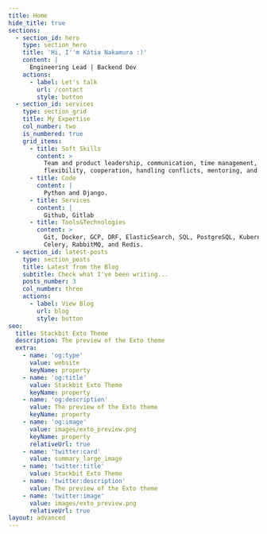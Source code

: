 ```yaml
---
title: Home
hide_title: true
sections:
  - section_id: hero
    type: section_hero
    title: 'Hi, I''m Kátia Nakamura :)'
    content: |
      Engineering Lead | Backend Dev
    actions:
      - label: Let's talk
        url: /contact
        style: button
  - section_id: services
    type: section_grid
    title: My Expertise
    col_number: two
    is_numbered: true
    grid_items:
      - title: Soft Skills
        content: >
          Team and product leadership, communication, time management,
          flexibility, cooperation, handling conflicts, mentoring, and 1on1s.
      - title: Code
        content: |
          Python and Django.
      - title: Services
        content: |
          Github, Gitlab
      - title: Tools&Technologies
        content: >
          Git, Docker, GCP, DRF, ElasticSearch, SQL, PostgreSQL, Kubernetes,
          Celery, RabbitMQ, and Redis.
  - section_id: latest-posts
    type: section_posts
    title: Latest from the Blog
    subtitle: Check what I've been writing...
    posts_number: 3
    col_number: three
    actions:
      - label: View Blog
        url: blog
        style: button
seo:
  title: Stackbit Exto Theme
  description: The preview of the Exto theme
  extra:
    - name: 'og:type'
      value: website
      keyName: property
    - name: 'og:title'
      value: Stackbit Exto Theme
      keyName: property
    - name: 'og:description'
      value: The preview of the Exto theme
      keyName: property
    - name: 'og:image'
      value: images/exto_preview.png
      keyName: property
      relativeUrl: true
    - name: 'twitter:card'
      value: summary_large_image
    - name: 'twitter:title'
      value: Stackbit Exto Theme
    - name: 'twitter:description'
      value: The preview of the Exto theme
    - name: 'twitter:image'
      value: images/exto_preview.png
      relativeUrl: true
layout: advanced
---
```

